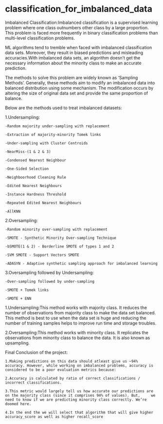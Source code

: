 # classification_for_imbalanced_data

Imbalanced Classification:Imbalanced classification is a supervised learning problem where one class outnumbers other class by a large proportion. This problem is faced more frequently in binary classification problems than multi-level classification problems.

ML algorithms tend to tremble when faced with imbalanced classification data sets. Moreover, they result in biased predictions and misleading accuracies.With imbalanced data sets, an algorithm doesn’t get the necessary information about the minority class to make an accurate prediction.

The methods to solve this problem are widely known as ‘Sampling Methods’. Generally, these methods aim to modify an imbalanced data into balanced distribution using some mechanism. The modification occurs by altering the size of original data set and provide the same proportion of balance.

Below are the methods used to treat imbalanced datasets:

1.Undersampling:

    -Random majority under-sampling with replacement
  
    -Extraction of majority-minority Tomek links 
  
    -Under-sampling with Cluster Centroids
  
    -NearMiss-(1 & 2 & 3) 
  
    -Condensed Nearest Neighbour
  
    -One-Sided Selection 
  
    -Neighboorhood Cleaning Rule
  
    -Edited Nearest Neighbours
  
    -Instance Hardness Threshold
  
    -Repeated Edited Nearest Neighbours
  
    -AllKNN

2.Oversampling:

    -Random minority over-sampling with replacement

    -SMOTE - Synthetic Minority Over-sampling Technique

    -bSMOTE(1 & 2) - Borderline SMOTE of types 1 and 2

    -SVM SMOTE - Support Vectors SMOTE

    -ADASYN - Adaptive synthetic sampling approach for imbalanced learning 

3.Oversampling followed by Undersampling:

    -Over-sampling followed by under-sampling

    -SMOTE + Tomek links

    -SMOTE + ENN

1.Undersampling:This method works with majority class. It reduces the number of observations from majority class to make the data set balanced. This method is best to use when the data set is huge and reducing the number of training samples helps to improve run time and storage troubles.

2.Oversampling:This method works with minority class. It replicates the observations from minority class to balance the data. It is also known as upsampling.

Final Conclusion of the project:

    1.Making predictions on this data should atleast give us ~94% accuracy. However, while working on imbalanced problems, accuracy is         considered to be a poor evaluation metrics because:

    2.Accuracy is calculated by ratio of correct classifications / incorrect classifications.

    3.This metric would largely tell us how accurate our predictions are on the majority class (since it comprises 94% of values). But,     we need to know if we are predicting minority class correctly. We’re doomed here.

    4.In the end the we will select that algorithm that will give higher accuracy_score as well as higher recall_score
